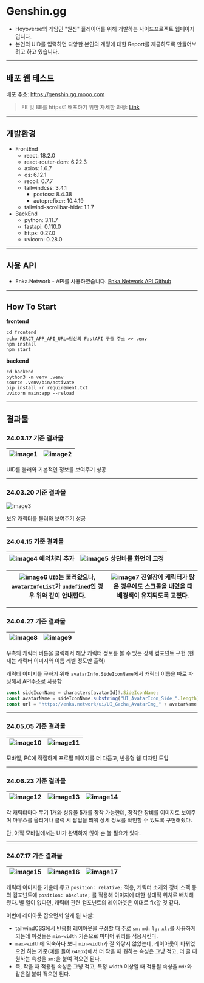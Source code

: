 # Genshin.gg

- Hoyoverse의 게임인 "원신" 플레이어를 위해 개발하는 사이드프로젝트 웹페이지입니다.
- 본인의 UID를 입력하면 다양한 본인의 계정에 대한 Report를 제공하도록 만들어보려고 하고 있습니다.

---

## 배포 웹 테스트

배포 주소: https://genshin.gg.mooo.com

> FE 및 BE를 https로 배포하기 위한 자세한 과정: [Link](https://github.com/NARARIA03/Mypage?tab=readme-ov-file#2-%EA%B0%9C%EC%9D%B8-ubuntu-server%EC%97%90-%EB%8F%84%EB%A9%94%EC%9D%B8%EC%9D%84-%EB%93%B1%EB%A1%9D%ED%95%98%EA%B3%A0-https-%EC%A0%81%EC%9A%A9)

---

## 개발환경

- FrontEnd
  - react: 18.2.0
  - react-router-dom: 6.22.3
  - axios: 1.6.7
  - qs: 6.12.1
  - recoil: 0.7.7
  - tailwindcss: 3.4.1
    - postcss: 8.4.38
    - autoprefixer: 10.4.19
  - tailwind-scrollbar-hide: 1.1.7
- BackEnd
  - python: 3.11.7
  - fastapi: 0.110.0
  - httpx: 0.27.0
  - uvicorn: 0.28.0

---

## 사용 API

- Enka.Network - API를 사용하였습니다.
  [Enka.Network API Github](https://github.com/EnkaNetwork/API-docs)

---

## How To Start

**frontend**

```shell
cd frontend
echo REACT_APP_API_URL=당신의 FastAPI 구동 주소 >> .env
npm install
npm start
```

**backend**

```shell
cd backend
python3 -m venv .venv
source .venv/bin/activate
pip install -r requirement.txt
uvicorn main:app --reload
```

---

## 결과물

### 24.03.17 기준 결과물

| ![image1](https://github.com/NARARIA03/Genshin.gg/assets/107057834/eda147ff-0673-4c72-a218-ce0f2e7a1e2b) | ![image2](https://github.com/NARARIA03/Genshin.gg/assets/107057834/0d78a586-b4da-4906-b8db-ae1ce55a2b18) |
| -------------------------------------------------------------------------------------------------------- | -------------------------------------------------------------------------------------------------------- |

UID를 불러와 기본적인 정보를 보여주기 성공

---

### 24.03.20 기준 결과물

![image3](https://github.com/NARARIA03/Genshin.gg/assets/107057834/c74d2636-acb2-4f13-ad8a-e4831ad43995)

보유 캐릭터를 불러와 보여주기 성공

---

### 24.04.15 기준 결과물

| ![image4](https://github.com/NARARIA03/Genshin.gg/assets/107057834/a1a63324-1feb-4fcb-8ab0-7b9011bffec8) 예외처리 추가 | ![image5](https://github.com/NARARIA03/Genshin.gg/assets/107057834/36eedac8-d940-4036-a665-dc339eb17b11) 상단바를 화면에 고정 |
| ---------------------------------------------------------------------------------------------------------------------- | ----------------------------------------------------------------------------------------------------------------------------- |

| ![image6](https://github.com/NARARIA03/Genshin.gg/assets/107057834/fcdd7c20-5def-4712-95ef-34a8efe0c2ee) `UID`는 불러왔으나, `avatarInfoList`가 `undefined`인 경우 위와 같이 안내한다. | ![image7](https://github.com/NARARIA03/Genshin.gg/assets/107057834/91301aaa-15d5-4b79-93ce-dad811787bf7) 진열장에 캐릭터가 많은 경우에도 스크롤을 내렸을 때 배경색이 유지되도록 고쳤다. |
| -------------------------------------------------------------------------------------------------------------------------------------------------------------------------------------- | --------------------------------------------------------------------------------------------------------------------------------------------------------------------------------------- |

---

### 24.04.27 기준 결과물

| ![image8](https://github.com/NARARIA03/Genshin.gg/assets/107057834/aa72b9df-4778-4a9c-8d12-2abe4e2f0d1e) | ![image9](https://github.com/NARARIA03/Genshin.gg/assets/107057834/8271ad5c-dadb-4fe8-8cbc-c2ef087c5354) |
| -------------------------------------------------------------------------------------------------------- | -------------------------------------------------------------------------------------------------------- |

우측의 캐릭터 버튼을 클릭해서 해당 캐릭터 정보를 볼 수 있는 상세 컴포넌트 구현 (현재는 캐릭터 이미지와 이름 레벨 정도만 출력)

캐릭터 이미지를 구하기 위해 `avatarInfo.SideIconName`에서 캐릭터 이름을 따로 파싱해서 API주소로 사용함

```js
const sideIconName = characters[avatarId]?.SideIconName;
const avatarName = sideIconName.substring("UI_AvatarIcon_Side_".length);
const url = "https://enka.network/ui/UI_Gacha_AvatarImg_" + avatarName + ".png";
```

---

### 24.05.05 기준 결과물

| ![image10](https://github.com/NARARIA03/Genshin.gg/assets/107057834/6285264d-7d94-48f7-b943-39eefde52c42) | ![image11](https://github.com/NARARIA03/Genshin.gg/assets/107057834/09cb1e8c-d15b-47e9-b229-1bc403da5183) |
| --------------------------------------------------------------------------------------------------------- | --------------------------------------------------------------------------------------------------------- |

모바일, PC에 적절하게 프로필 페이지를 더 다듬고, 반응형 웹 디자인 도입

---

### 24.06.23 기준 결과물

| ![image12](https://github.com/NARARIA03/Genshin.gg/assets/107057834/ad31a55a-5d29-416e-bf68-e0b5cf31fbed) | ![image13](https://github.com/NARARIA03/Genshin.gg/assets/107057834/19f0e19a-c933-4471-9b58-e866032ee7de) | ![image14](https://github.com/NARARIA03/Genshin.gg/assets/107057834/e4b982a0-3d0e-419e-a9a1-0710ee081cbd) |
| --------------------------------------------------------------------------------------------------------- | --------------------------------------------------------------------------------------------------------- | --------------------------------------------------------------------------------------------------------- |

각 캐릭터마다 무기 1개와 성유물 5개를 장착 가능한데, 장착한 장비를 이미지로 보여주며 마우스를 올리거나 클릭 시 팝업을 띄워 상세 정보를 확인할 수 있도록 구현해줬다.

단, 아직 모바일에서는 UI가 완벽하지 않아 손 볼 필요가 있다.

---

### 24.07.17 기준 결과물

| ![image15](https://github.com/user-attachments/assets/d8f55cc1-bf11-4189-b856-99da1a779dfc) | ![image16](https://github.com/user-attachments/assets/2a837afb-bd6f-473d-9f14-b0e84d0573d7) | ![image17](https://github.com/user-attachments/assets/c66770b8-4442-4208-8957-900372545e00) |
| ------------------------------------------------------------------------------------------- | ------------------------------------------------------------------------------------------- | ------------------------------------------------------------------------------------------- |

캐릭터 이미지를 가운데 두고 `position: relative;` 적용, 캐릭터 소개와 장비 스펙 등의 컴포넌트에 `position: absolute;` 를 적용해 이미지에 대한 상대적 위치로 배치해줬다.
별 일이 없다면, 캐릭터 관련 컴포넌트의 레이아웃은 이대로 fix할 것 같다.

이번에 레이아웃 잡으면서 알게 된 사실:

- tailwindCSS에서 반응형 레이아웃을 구성할 때 주로 `sm:` `md:` `lg:` `xl:`를 사용하게 되는데 이것들은 `min-width` 기준으로 미디어 쿼리를 적용시킨다.
- `max-width`에 익숙하다 보니 `min-width`가 잘 와닿지 않았는데, 레이아웃이 바뀌었으면 하는 기준(예를 들어 `640px`)에서 더 작을 때 원하는 속성은 그냥 적고, 더 클 때 원하는 속성을 `sm:`을 붙여 적으면 된다.
- 즉, 작을 때 적용될 속성은 그냥 적고, 특정 width 이상일 때 적용될 속성을 `md:`와 같은걸 붙여 적으면 된다.
